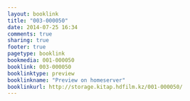 ```yaml
---
layout: booklink
title: "003-000050"
date: 2014-07-25 16:34
comments: true
sharing: true
footer: true
pagetype: booklink 
bookmedia: 001-000050
booklink: 003-000050
booklinktype: preview
booklinkname: "Preview on homeserver"
booklinkurl: http://storage.kitap.hdfilm.kz/001-000050/
---
```

